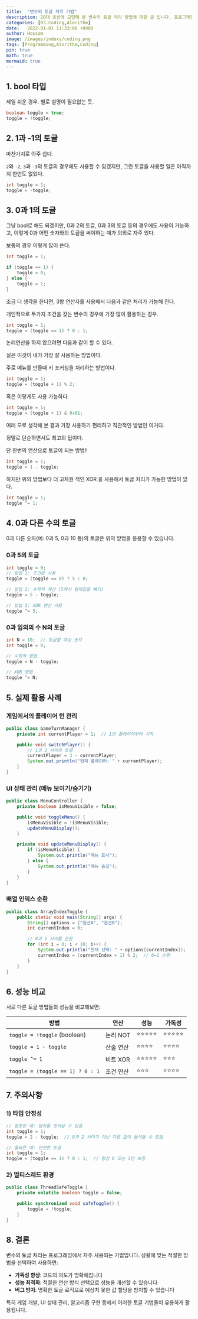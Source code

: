 ```yaml
---
title:  "변수의 토글 처리 기법"
description: 20대 초반에 고민해 본 변수의 토글 처리 방법에 대한 글 입니다. 프로그래밍에 대한 재미를 처음 느껴봤던 주제인만큼 이 글은 오랫동안 보관하고 있습니다. 가벼운 주제이지만 스스로에게는 무척 의미있는 내용이기 때문에 초심을 기억해 내고자 할 때마다 읽어보는 글 입니다.
categories: [03.Coding,Alorithm]
date:   2022-01-01 11:33:00 +0900
author: Hossam
image: /images/indexs/coding.png
tags: [Programming,Alorithm,Coding]
pin: true
math: true
mermaid: true
---
```


## 1. bool 타입

제일 쉬운 경우. 별로 설명이 필요없는 듯.

```java
boolean toggle = true;
toggle = !toggle;
```

## 2. 1과 -1의 토글

마찬가지로 아주 쉽다.

`2`와 `-2`, `3`과 `-3`의 토글의 경우에도 사용할 수 있겠지만, 그런 토글을 사용할 일은 아직까지 한번도 없었다.

```java
int toggle = 1;
toggle = -toggle;
```

## 3. 0과 1의 토글

그냥 bool로 해도 되겠지만, 0과 2의 토글, 0과 3의 토글 등의 경우에도 사용이 가능하고, 이렇게 0과 어떤 숫자와의 토글을 써야하는 때가 의외로 자주 있다.

보통의 경우 이렇게 많이 쓴다.

```java
int toggle = 1;

if (toggle == 1) {
    toggle = 0;
} else {
    toggle = 1;
}
```

조금 더 생각을 한다면, 3항 연산자를 사용해서 다음과 같은 처리가 가능해 진다.

개인적으로 두가지 조건을 갖는 변수의 경우에 가장 많이 활용하는 경우.

```java
int toggle = 1;
toggle = (toggle == 1) ? 0 : 1;
```

논리연산을 하지 않으려면 다음과 같이 할 수 있다.

실은 이것이 내가 가장 잘 사용하는 방법이다.

주로 메뉴를 만들때 키 포커싱을 처리하는 방법이다.

```java
int toggle = 1;
toggle = (toggle + 1) % 2;
```

혹은 이렇게도 사용 가능하다.

```java
int toggle = 1;
toggle = (toggle + 1) & 0x01;
```

여러 모로 생각해 본 결과 가장 사용하기 편리하고 직관적인 방법인 이거다.

정말로 단순하면서도 최고의 팁이다.

단 한번의 연산으로 토글이 되는 방법!!

```java
int toggle = 1;
toggle = 1 - toggle;
```

하지만 위의 방법보다 더 고차원 적인 XOR 을 사용해서 토글 처리가 가능한 방법이 있다.

```java
int toggle = 1;
toggle ^= 1;
```

## 4. 0과 다른 수의 토글

0과 다른 숫자(예: 0과 5, 0과 10 등)의 토글은 위의 방법을 응용할 수 있습니다.

### 0과 5의 토글

```java
int toggle = 0;
// 방법 1: 조건문 사용
toggle = (toggle == 0) ? 5 : 0;

// 방법 2: 수학적 계산 (5에서 현재값을 빼기)
toggle = 5 - toggle;

// 방법 3: XOR 연산 사용
toggle ^= 5;
```

### 0과 임의의 수 N의 토글

```java
int N = 10;  // 토글할 대상 숫자
int toggle = 0;

// 수학적 방법
toggle = N - toggle;

// XOR 방법
toggle ^= N;
```

## 5. 실제 활용 사례

### 게임에서의 플레이어 턴 관리

```java
public class GameTurnManager {
    private int currentPlayer = 1;  // 1번 플레이어부터 시작

    public void switchPlayer() {
        // 1과 2 사이의 토글
        currentPlayer = 3 - currentPlayer;
        System.out.println("현재 플레이어: " + currentPlayer);
    }
}
```

### UI 상태 관리 (메뉴 보이기/숨기기)

```java
public class MenuController {
    private boolean isMenuVisible = false;

    public void toggleMenu() {
        isMenuVisible = !isMenuVisible;
        updateMenuDisplay();
    }

    private void updateMenuDisplay() {
        if (isMenuVisible) {
            System.out.println("메뉴 표시");
        } else {
            System.out.println("메뉴 숨김");
        }
    }
}
```

### 배열 인덱스 순환

```java
public class ArrayIndexToggle {
    public static void main(String[] args) {
        String[] options = {"옵션A", "옵션B"};
        int currentIndex = 0;

        // 0과 1 사이를 순환
        for (int i = 0; i < 10; i++) {
            System.out.println("현재 선택: " + options[currentIndex]);
            currentIndex = (currentIndex + 1) % 2;  // 0↔1 순환
        }
    }
}
```

## 6. 성능 비교

서로 다른 토글 방법들의 성능을 비교해보면:

| 방법 | 연산 | 성능 | 가독성 |
|------|------|------|--------|
| `toggle = !toggle` (boolean) | 논리 NOT | ⭐⭐⭐⭐⭐ | ⭐⭐⭐⭐⭐ |
| `toggle = 1 - toggle` | 산술 연산 | ⭐⭐⭐⭐ | ⭐⭐⭐⭐ |
| `toggle ^= 1` | 비트 XOR | ⭐⭐⭐⭐⭐ | ⭐⭐⭐ |
| `toggle = (toggle == 1) ? 0 : 1` | 조건 연산 | ⭐⭐⭐ | ⭐⭐⭐⭐ |

## 7. 주의사항

### 1) 타입 안정성

```java
// 잘못된 예: 범위를 벗어날 수 있음
int toggle = 1;
toggle = 2 - toggle;  // 0과 2 사이가 아닌 다른 값이 들어올 수 있음

// 올바른 예: 안전한 토글
int toggle = 1;
toggle = (toggle == 1) ? 0 : 1;  // 항상 0 또는 1만 보장
```

### 2) 멀티스레드 환경

```java
public class ThreadSafeToggle {
    private volatile boolean toggle = false;

    public synchronized void safeToggle() {
        toggle = !toggle;
    }
}
```

## 8. 결론

변수의 토글 처리는 프로그래밍에서 자주 사용되는 기법입니다. 상황에 맞는 적절한 방법을 선택하여 사용하면:

- **가독성 향상**: 코드의 의도가 명확해집니다
- **성능 최적화**: 적절한 연산 방식 선택으로 성능을 개선할 수 있습니다
- **버그 방지**: 명확한 토글 로직으로 예상치 못한 값 할당을 방지할 수 있습니다

특히 게임 개발, UI 상태 관리, 알고리즘 구현 등에서 이러한 토글 기법들이 유용하게 활용됩니다.